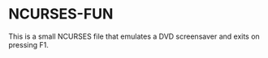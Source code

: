 # NCURSES-FUN
This is a small NCURSES file that emulates a DVD screensaver and exits on pressing F1.
